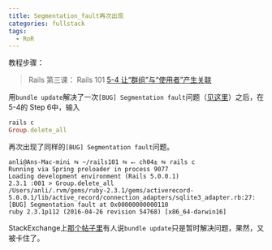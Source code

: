 ```yaml
---
title: Segmentation_fault再次出现
categories: fullstack
tags:
  - RoR
---
```


教程步骤：

> Rails 第三课： Rails 101
> [5-4 让“群组”与“使用者”产生关联](https://fullstack.xinshengdaxue.com/posts/73)

用`bundle update`解决了一次`[BUG] Segmentation fault`问题（[见这里](http://an-lee.pro/posts/2016/12/13/1204518)）之后，在5-4的 Step 6中，输入

```ruby
rails c
Group.delete_all
```

再次出现了同样的`[BUG] Segmentation fault`问题。

```
anli@Ans-Mac-mini ⮀ ~/rails101 ⮀ ⭠ ch04± ⮀ rails c
Running via Spring preloader in process 9077
Loading development environment (Rails 5.0.0.1)
2.3.1 :001 > Group.delete_all
/Users/anli/.rvm/gems/ruby-2.3.1/gems/activerecord-5.0.0.1/lib/active_record/connection_adapters/sqlite3_adapter.rb:27: [BUG] Segmentation fault at 0x00000000000110
ruby 2.3.1p112 (2016-04-26 revision 54768) [x86_64-darwin16]
```

StackExchange上[那个帖子里](http://stackoverflow.com/questions/39812707/segmentation-fault-with-rails-after-upgrading-to-os-sierra-possibly-related-to)有人说`bundle update`只是暂时解决问题，果然，又被卡住了。
